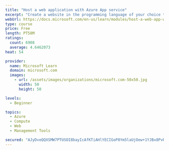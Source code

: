 ```yaml
---
title: "Host a web application with Azure App service"
excerpt: "Create a website in the programming language of your choice through the hosted web app platform in Azure App Service."
webUrl: https://docs.microsoft.com/en-us/learn/modules/host-a-web-app-with-azure-app-service/
type: course
price: Free
length: PT58M
ratings:
  count: 6908
  average: 4.6462073
heat: 54

provider:
  name: Microsoft Learn
  domain: microsoft.com
  images:
    - url: /assets/images/organizations/microsoft.com-50x50.jpg
      width: 50
      height: 50

levels:
  - Beginner

topics:
  - Azure
  - Compute
  - Web
  - Management Tools

secured: "AJyDveQQXSMW7PTUSOI8bayIcAfKTiAHlYECIGoP8Ym5laUjOew+1YJBx8PvR/A7T2XTNpM3OfVQ3F31UBLKrs2Yr3MvoUjj/z+D1+QstF1aQ6C9UthRWLps9gfOFpo4ziOxUh2HaetE9tY50phNgc8ZflKsHo0hb9ceAXnGai6p3BlbhX23jr5AJJCvO5Blm4Od4AktMiMkH+rkQHDX6UyRyM2STUDj8tN/nIyiw6ZrxhlGCO3OrPkitGJUU8evdgb95IkdDyYBzlL7xxKCO29xjK7MtegMGa8ilFWpUf+eZzDPhMLaQxVMB4GYX8kjlfsLm7/Q7ixsJbqljb+M0woOTXveb6Smlsps3vyPGzfxzlclIo38ja1Zu0ICyc24bteAFMhgCe1hblHLpF/n05kIXQOuR1fyhYwkYqoNv2g=;HfRqqAZtx1tvozdVcMgbFg=="
---
```


